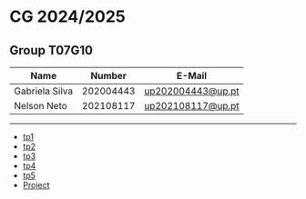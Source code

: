 # CG 2024/2025

## Group T07G10

| Name             | Number    | E-Mail             |
| ---------------- | --------- | ------------------ |
| Gabriela Silva   | 202004443 | up202004443@up.pt  |
| Nelson Neto      | 202108117 | up202108117@up.pt  |

----

  - [tp1](tp1/README.md)
  - [tp2](tp2/README.md)
  - [tp3](tp3/README.md)
  - [tp4](tp4/README.md)
  - [tp5](tp5/README.md)
  - [Project](project/README.md)